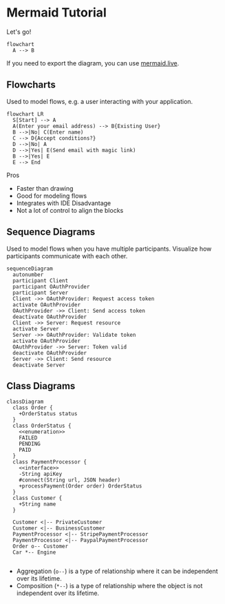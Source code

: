 # Mermaid Tutorial

Let's go!

```mermaid
flowchart
  A --> B
```

If you need to export the diagram, you can use [mermaid.live](https://mermaid.live).

## Flowcharts

Used to model flows, e.g. a user interacting with your application.  

```mermaid
flowchart LR
  S[Start] --> A
  A(Enter your email address) --> B{Existing User}
  B -->|No| C(Enter name)
  C --> D{Accept conditions?}
  D -->|No| A
  D -->|Yes| E(Send email with magic link)
  B -->|Yes| E
  E --> End
```

Pros
- Faster than drawing
- Good for modeling flows
- Integrates with IDE
Disadvantage
- Not a lot of control to align the blocks

## Sequence Diagrams

Used to model flows when you have multiple participants. Visualize how 
participants communicate with each other.

```mermaid
sequenceDiagram
  autonumber
  participant Client
  participant OAuthProvider
  participant Server
  Client ->> OAuthProvider: Request access token
  activate OAuthProvider
  OAuthProvider ->> Client: Send access token
  deactivate OAuthProvider
  Client ->> Server: Request resource
  activate Server
  Server ->> OAuthProvider: Validate token
  activate OAuthProvider
  OAuthProvider ->> Server: Token valid
  deactivate OAuthProvider
  Server ->> Client: Send resource
  deactivate Server
```

## Class Diagrams

```mermaid
classDiagram
  class Order {
    +OrderStatus status
  }
  class OrderStatus {
    <<enumeration>>
    FAILED
    PENDING
    PAID
  }
  class PaymentProcessor {
    <<interface>>
    -String apiKey
    #connect(String url, JSON header)
    +processPayment(Order order) OrderStatus
  }
  class Customer {
    +String name
  }
  
  Customer <|-- PrivateCustomer
  Customer <|-- BusinessCustomer
  PaymentProcessor <|-- StripePaymentProcessor
  PaymentProcessor <|-- PaypalPaymentProcessor
  Order o-- Customer
  Car *-- Engine
  
```

* Aggregation (`o--`) is a type of relationship where it can be independent 
over its lifetime.
* Composition (`*--`) is a type of relationship where the object is not
independent over its lifetime.
